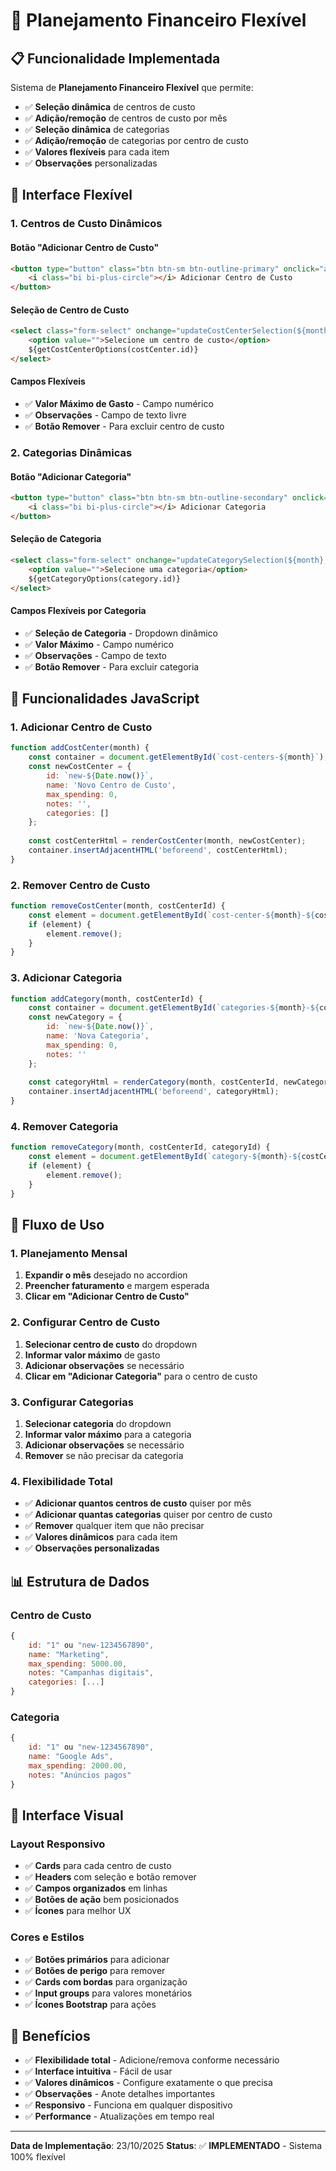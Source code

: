 # 🎯 Planejamento Financeiro Flexível

## 📋 **Funcionalidade Implementada**

Sistema de **Planejamento Financeiro Flexível** que permite:

- ✅ **Seleção dinâmica** de centros de custo
- ✅ **Adição/remoção** de centros de custo por mês
- ✅ **Seleção dinâmica** de categorias
- ✅ **Adição/remoção** de categorias por centro de custo
- ✅ **Valores flexíveis** para cada item
- ✅ **Observações** personalizadas

## 🎨 **Interface Flexível**

### **1. Centros de Custo Dinâmicos**

#### **Botão "Adicionar Centro de Custo"**
```html
<button type="button" class="btn btn-sm btn-outline-primary" onclick="addCostCenter(${month.month})">
    <i class="bi bi-plus-circle"></i> Adicionar Centro de Custo
</button>
```

#### **Seleção de Centro de Custo**
```html
<select class="form-select" onchange="updateCostCenterSelection(${month}, '${costCenterId}', this.value)">
    <option value="">Selecione um centro de custo</option>
    ${getCostCenterOptions(costCenter.id)}
</select>
```

#### **Campos Flexíveis**
- ✅ **Valor Máximo de Gasto** - Campo numérico
- ✅ **Observações** - Campo de texto livre
- ✅ **Botão Remover** - Para excluir centro de custo

### **2. Categorias Dinâmicas**

#### **Botão "Adicionar Categoria"**
```html
<button type="button" class="btn btn-sm btn-outline-secondary" onclick="addCategory(${month}, '${costCenterId}')">
    <i class="bi bi-plus-circle"></i> Adicionar Categoria
</button>
```

#### **Seleção de Categoria**
```html
<select class="form-select" onchange="updateCategorySelection(${month}, '${costCenterId}', '${categoryId}', this.value)">
    <option value="">Selecione uma categoria</option>
    ${getCategoryOptions(category.id)}
</select>
```

#### **Campos Flexíveis por Categoria**
- ✅ **Seleção de Categoria** - Dropdown dinâmico
- ✅ **Valor Máximo** - Campo numérico
- ✅ **Observações** - Campo de texto
- ✅ **Botão Remover** - Para excluir categoria

## 🔧 **Funcionalidades JavaScript**

### **1. Adicionar Centro de Custo**
```javascript
function addCostCenter(month) {
    const container = document.getElementById(`cost-centers-${month}`);
    const newCostCenter = {
        id: `new-${Date.now()}`,
        name: 'Novo Centro de Custo',
        max_spending: 0,
        notes: '',
        categories: []
    };
    
    const costCenterHtml = renderCostCenter(month, newCostCenter);
    container.insertAdjacentHTML('beforeend', costCenterHtml);
}
```

### **2. Remover Centro de Custo**
```javascript
function removeCostCenter(month, costCenterId) {
    const element = document.getElementById(`cost-center-${month}-${costCenterId}`);
    if (element) {
        element.remove();
    }
}
```

### **3. Adicionar Categoria**
```javascript
function addCategory(month, costCenterId) {
    const container = document.getElementById(`categories-${month}-${costCenterId}`);
    const newCategory = {
        id: `new-${Date.now()}`,
        name: 'Nova Categoria',
        max_spending: 0,
        notes: ''
    };
    
    const categoryHtml = renderCategory(month, costCenterId, newCategory);
    container.insertAdjacentHTML('beforeend', categoryHtml);
}
```

### **4. Remover Categoria**
```javascript
function removeCategory(month, costCenterId, categoryId) {
    const element = document.getElementById(`category-${month}-${costCenterId}-${categoryId}`);
    if (element) {
        element.remove();
    }
}
```

## 🎯 **Fluxo de Uso**

### **1. Planejamento Mensal**
1. **Expandir o mês** desejado no accordion
2. **Preencher faturamento** e margem esperada
3. **Clicar em "Adicionar Centro de Custo"**

### **2. Configurar Centro de Custo**
1. **Selecionar centro de custo** do dropdown
2. **Informar valor máximo** de gasto
3. **Adicionar observações** se necessário
4. **Clicar em "Adicionar Categoria"** para o centro de custo

### **3. Configurar Categorias**
1. **Selecionar categoria** do dropdown
2. **Informar valor máximo** para a categoria
3. **Adicionar observações** se necessário
4. **Remover** se não precisar da categoria

### **4. Flexibilidade Total**
- ✅ **Adicionar quantos centros de custo** quiser por mês
- ✅ **Adicionar quantas categorias** quiser por centro de custo
- ✅ **Remover** qualquer item que não precisar
- ✅ **Valores dinâmicos** para cada item
- ✅ **Observações personalizadas**

## 📊 **Estrutura de Dados**

### **Centro de Custo**
```javascript
{
    id: "1" ou "new-1234567890",
    name: "Marketing",
    max_spending: 5000.00,
    notes: "Campanhas digitais",
    categories: [...]
}
```

### **Categoria**
```javascript
{
    id: "1" ou "new-1234567890",
    name: "Google Ads",
    max_spending: 2000.00,
    notes: "Anúncios pagos"
}
```

## 🎨 **Interface Visual**

### **Layout Responsivo**
- ✅ **Cards** para cada centro de custo
- ✅ **Headers** com seleção e botão remover
- ✅ **Campos organizados** em linhas
- ✅ **Botões de ação** bem posicionados
- ✅ **Ícones** para melhor UX

### **Cores e Estilos**
- ✅ **Botões primários** para adicionar
- ✅ **Botões de perigo** para remover
- ✅ **Cards com bordas** para organização
- ✅ **Input groups** para valores monetários
- ✅ **Ícones Bootstrap** para ações

## 🚀 **Benefícios**

- ✅ **Flexibilidade total** - Adicione/remova conforme necessário
- ✅ **Interface intuitiva** - Fácil de usar
- ✅ **Valores dinâmicos** - Configure exatamente o que precisa
- ✅ **Observações** - Anote detalhes importantes
- ✅ **Responsivo** - Funciona em qualquer dispositivo
- ✅ **Performance** - Atualizações em tempo real

---

**Data de Implementação**: 23/10/2025
**Status**: ✅ **IMPLEMENTADO** - Sistema 100% flexível
